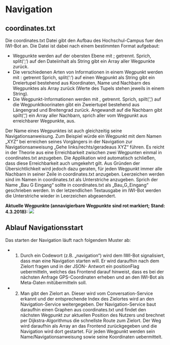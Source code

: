 # Navigation

## coordinates.txt

Die coordinates.txt Datei gibt den Aufbau des Hochschul-Campus fuer den IWI-Bot an. Die Datei ist dabei nach einem bestimmten Format aufgebaut:
+ Wegpunkte werden auf der obersten Ebene mit ; getrennt. Sprich, split(‘;‘) auf den Dateiinhalt als String gibt ein Array aller Wegpunkte zurück.
+ Die verschiedenen Arten von Informationen in einem Wegpunkt werden mit : getrennt Sprich, split(‘:‘) auf einen Wegpunkt als String gibt ein Dreiertupel bestehend aus Koordinaten, Name und Nachbarn des Wegpunktes als Array zurück (Werte des Tupels stehen jeweils in einem String).
+ Die Wegpunkt-Informationen werden mit , getrennt. Sprich, spilt(‘‚‘) auf die Wegpunktkoorinaten gibt ein Zweiertupel bestehend aus Längengrad und Breitengrad zurück. Angewandt auf die Nachbarn gibt spilt(‘‚‘) ein Array aller Nachbarn, sprich aller vom Wegpunkt aus erreichbarer Wegpunkte, aus.

Der Name eines Wegpunktes ist auch gleichzeitig seine Navigationsanweisung. Zum Beispiel würde ein Wegpunkt mit dem Namen „XYZ“ bei erreichen seines Vorgängers in der Navigation zur Navigationsanweisung „Gehe links/rechts/geradeaus XYZ“ führen. 
Es reicht in der Theorie aus eine Erreichbarkeit zwischen zwei Wegpunten einmal in coordinates.txt anzugeben. Die Applikation wird automatisch schließen, dass diese Erreichbarkeit auch umgekehrt gilt. Aus Gründen der Übersichtlichkeit wird jedoch dazu geraten,  für jeden Wegpunkt immer alle Nachbarn in seiner Zeile in coordinates.txt anzugeben.
Leerzeichen werden sind im Namen in coordinates.txt als Unterstriche anzugeben. Sprich der Name „Bau G Eingang“ sollte in coordinates.txt als „Bau_G_Eingang“ geschrieben werden. In der letzendlichen Textausgabe im IWI-Bot werden die Unterstriche wieder in Leerzeichen abgeaendert.

**Aktuelle Wegpunkte (annavigierbare Wegpunkte sind rot markiert; Stand: 4.3.2018):**
![](https://github.com/StefanFCMD/IWIbot/blob/master/documentation/images/Waypoints.png?raw=true)

## Ablauf Navigationsstart

Das starten der Navigation läuft nach folgendem Muster ab:
+ 1. Durch ein Codewort (z.B. „navigation“) wird dem IWI-Bot signalisiert, dass man eine Navigation starten will. Er wird daraufhin nach dem Zielort fragen und in der JSON- Antwort ein positionFlag uebermitteln, welches das Frontend darauf hinweist, dass es bei der nächsten Anfrage GPS-Coordinaten erheben und an den IWI-Bot als Meta-Daten mitübermitteln soll.
+ 2. Man gibt den Zielort an. Dieser wird vom Conversation-Service erkannt und der entsprechende Index des Zielortes wird an den Navigation-Service weitergegeben. Der Navigation-Service baut daraufhin einen Graphen aus coordinates.txt und findet den nächsten Wegpunkt zur aktuellen Position des Nutzers und brechnet per Dijkstra-Algorithmus die schnellste Route zum Zielort. Der Weg wird daraufhin als Array an das Frontend zurückgegeben und die Navigation wird dort gestartet. Für jeden Wegpunkt werden sein Name/Navigationsanweisung sowie seine Koordinaten uebermittelt. 
